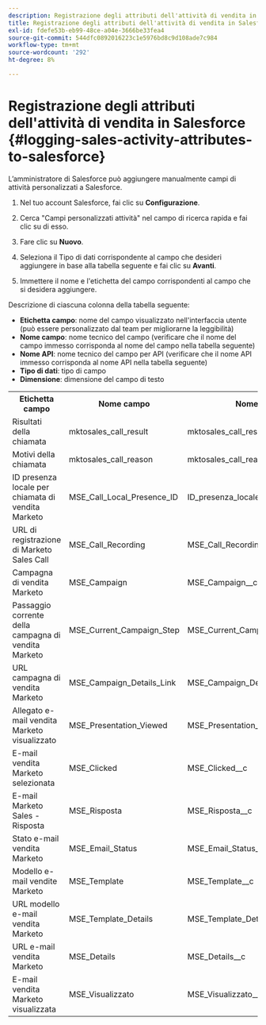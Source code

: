 ```yaml
---
description: Registrazione degli attributi dell'attività di vendita in Salesforce - Documenti Marketo - Documentazione del prodotto
title: Registrazione degli attributi dell'attività di vendita in Salesforce
exl-id: fdefe53b-eb99-48ce-a04e-3666be33fea4
source-git-commit: 544dfc0892016223c1e5976bd8c9d108ade7c984
workflow-type: tm+mt
source-wordcount: '292'
ht-degree: 8%

---
```


# Registrazione degli attributi dell&#39;attività di vendita in Salesforce {#logging-sales-activity-attributes-to-salesforce}

L’amministratore di Salesforce può aggiungere manualmente campi di attività personalizzati a Salesforce.

1. Nel tuo account Salesforce, fai clic su **Configurazione**.

1. Cerca &quot;Campi personalizzati attività&quot; nel campo di ricerca rapida e fai clic su di esso.

1. Fare clic su **Nuovo**.

1. Seleziona il Tipo di dati corrispondente al campo che desideri aggiungere in base alla tabella seguente e fai clic su **Avanti**.

1. Immettere il nome e l&#39;etichetta del campo corrispondenti al campo che si desidera aggiungere.

Descrizione di ciascuna colonna della tabella seguente:

* **Etichetta campo**: nome del campo visualizzato nell&#39;interfaccia utente (può essere personalizzato dal team per migliorarne la leggibilità)
* **Nome campo**: nome tecnico del campo (verificare che il nome del campo immesso corrisponda al nome del campo nella tabella seguente)
* **Nome API**: nome tecnico del campo per API (verificare che il nome API immesso corrisponda al nome API nella tabella seguente)
* **Tipo di dati**: tipo di campo
* **Dimensione**: dimensione del campo di testo

<table>
 <tr>
  <th>Etichetta campo</th>
  <th>Nome campo</th>
  <th>Nome API</th>
  <th>Tipo di dati</th>
  <th>Dimensione</th>
 </tr>
  <tr>
  <td>Risultati della chiamata</td>
  <td>mktosales_call_result</td>
  <td>mktosales_call_result__c</td>
  <td>Testo</td>
  <td>50</td>
 </tr>
 <tr>
  <td>Motivi della chiamata</td>
  <td>mktosales_call_reason</td>
  <td>mktosales_call_reason__c</td>
  <td>Testo</td>
  <td>50</td>
 </tr>
 <tr>
  <td>ID presenza locale per chiamata di vendita Marketo</td>
  <td>MSE_Call_Local_Presence_ID</td>
  <td>ID_presenza_locale_chiamata__MSE</td>
  <td>Testo</td>
  <td>255</td>
 </tr>
 <tr>
  <td>URL di registrazione di Marketo Sales Call</td>
  <td>MSE_Call_Recording</td>
  <td>MSE_Call_Recording__c</td>
  <td>URL</td>
  <td></td>
 </tr>
 <tr>
  <td>Campagna di vendita Marketo</td>
  <td>MSE_Campaign</td>
  <td>MSE_Campaign__c</td>
  <td>Testo</td>
  <td>255</td>
 </tr>
 <tr>
  <td>Passaggio corrente della campagna di vendita Marketo</td>
  <td>MSE_Current_Campaign_Step</td>
  <td>MSE_Current_Campaign_Step__c</td>
  <td>Testo</td>
  <td>255</td>
 </tr>
 <tr>
  <td>URL campagna di vendita Marketo</td>
  <td>MSE_Campaign_Details_Link</td>
  <td>MSE_Campaign_Details_Link__c</td>
  <td>URL</td>
  <td></td>
 </tr>
 <tr>
  <td>Allegato e-mail vendita Marketo visualizzato</td>
  <td>MSE_Presentation_Viewed</td>
  <td>MSE_Presentation_Viewed__c</td>
  <td>Casella di controllo</td>
  <td></td>
 </tr>
 <tr>
  <td>E-mail vendita Marketo selezionata</td>
  <td>MSE_Clicked</td>
  <td>MSE_Clicked__c</td>
  <td>Casella di controllo</td>
  <td></td>
 </tr>
 <tr>
  <td>E-mail Marketo Sales - Risposta</td>
  <td>MSE_Risposta</td>
  <td>MSE_Risposta__c</td>
  <td>Casella di controllo</td>
  <td></td>
 </tr>
 <tr>
  <td>Stato e-mail vendita Marketo</td>
  <td>MSE_Email_Status</td>
  <td>MSE_Email_Status__c</td>
  <td>Testo</td>
  <td></td>
 </tr>
 <tr>
  <td>Modello e-mail vendite Marketo</td>
  <td>MSE_Template</td>
  <td>MSE_Template__c</td>
  <td>Testo</td>
  <td>255</td>
 </tr>
 <tr>
  <td>URL modello e-mail vendita Marketo</td>
  <td>MSE_Template_Details</td>
  <td>MSE_Template_Details__c</td>
  <td>URL</td>
  <td></td>
 </tr>
 <tr>
  <td>URL e-mail vendita Marketo</td>
  <td>MSE_Details</td>
  <td>MSE_Details__c</td>
  <td>URL</td>
  <td></td>
 </tr>
 <tr>
  <td>E-mail vendita Marketo visualizzata</td>
  <td>MSE_Visualizzato</td>
  <td>MSE_Visualizzato__c</td>
  <td>Casella di controllo</td>
  <td></td>
 </tr>
</table>
